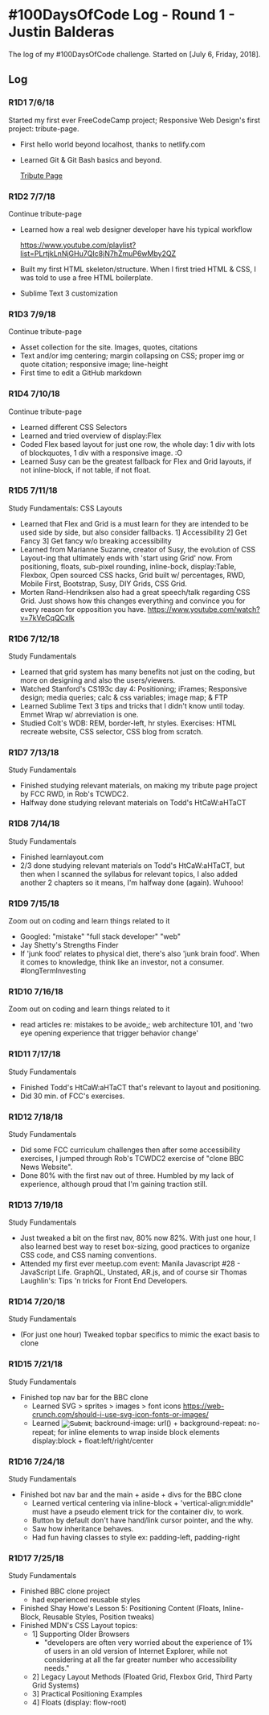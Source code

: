 # #100DaysOfCode Log - Round 1 - Justin Balderas

The log of my #100DaysOfCode challenge. Started on [July 6, Friday, 2018].

## Log

### R1D1 7/6/18
Started my first ever FreeCodeCamp project; Responsive Web Design's first project: tribute-page. 
- First hello world beyond localhost, thanks to netlify.com
- Learned Git & Git Bash basics and beyond.

   [Tribute Page](https://jim-rohn.netlify.com/)

### R1D2 7/7/18
Continue tribute-page
- Learned how a real web designer developer have his typical workflow

  https://www.youtube.com/playlist?list=PLrtjkLnNjGHu7QIc8jN7hZmuP6wMby2QZ
- Built my first HTML skeleton/structure. When I first tried HTML & CSS, I was told to use a free HTML boilerplate. 
- Sublime Text 3 customization

### R1D3 7/9/18
Continue tribute-page
- Asset collection for the site. Images, quotes, citations
- Text and/or img centering; margin collapsing on CSS; proper img or quote citation; responsive image; line-height
- First time to edit a GitHub markdown

### R1D4 7/10/18
Continue tribute-page
- Learned different CSS Selectors
- Learned and tried overview of display:Flex
- Coded Flex based layout for just one row, the whole day: 1 div with lots of blockquotes, 1 div with a responsive image. :O
- Learned Susy can be the greatest fallback for Flex and Grid layouts, if not inline-block, if not table, if not float.

### R1D5 7/11/18
Study Fundamentals: CSS Layouts
- Learned that Flex and Grid is a must learn for they are intended to be used side by side, but also consider fallbacks. 
   1] Accessibility 2] Get Fancy 3] Get fancy w/o breaking accessibility
- Learned from Marianne Suzanne, creator of Susy, the evolution of CSS Layout-ing that ultimately ends with 'start using Grid' now. From positioning, floats, sub-pixel rounding, inline-bock, display:Table, Flexbox, Open sourced CSS hacks, Grid built w/ percentages, RWD, Mobile First, Bootstrap, Susy, DIY Grids, CSS Grid.
- Morten Rand-Hendriksen also had a great speech/talk regarding CSS Grid. Just shows how this changes everything and convince you for every reason for opposition you have. https://www.youtube.com/watch?v=7kVeCqQCxlk

### R1D6 7/12/18
Study Fundamentals
- Learned that grid system has many benefits not just on the coding, but more on designing and also the users/viewers.
- Watched Stanford's CS193c day 4: Positioning; iFrames; Responsive design; media queries; calc & css variables; image map; &amp; FTP
- Learned Sublime Text 3 tips and tricks that I didn't know until today. Emmet Wrap w/ abrreviation is one.
- Studied Colt's WDB: REM, border-left, hr styles. Exercises: HTML recreate website, CSS selector, CSS blog from scratch.

### R1D7 7/13/18
Study Fundamentals
- Finished studying relevant materials, on making my tribute page project by FCC RWD, in Rob's TCWDC2.
- Halfway done studying relevant materials on Todd's HtCaW:aHTaCT

### R1D8 7/14/18
Study Fundamentals
- Finished learnlayout.com
- 2/3 done studying relevant materials on Todd's HtCaW:aHTaCT, but then when I scanned the syllabus for relevant topics, I also added another 2 chapters so it means, I'm halfway done (again). Wuhooo!

### R1D9 7/15/18
Zoom out on coding and learn things related to it
- Googled: "mistake" "full stack developer" "web"
- Jay Shetty's Strengths Finder
- If 'junk food' relates to physical diet, there's also 'junk brain food'. When it comes to knowledge, think like an investor, not a consumer. #longTermInvesting

### R1D10 7/16/18
Zoom out on coding and learn things related to it
- read articles re: mistakes to be avoide,; web architecture 101, and 'two eye opening experience that trigger behavior change'

### R1D11 7/17/18
Study Fundamentals
- Finished Todd's HtCaW:aHTaCT that's relevant to layout and positioning.
- Did 30 min. of FCC's exercises.

### R1D12 7/18/18
Study Fundamentals
- Did some FCC curriculum challenges then after some accessibility exercises, I jumped through Rob's TCWDC2 exercise of "clone BBC News Website".
- Done 80% with the first nav out of three. Humbled by my lack of experience, although proud that I'm gaining traction still.

### R1D13 7/19/18
Study Fundamentals
- Just tweaked a bit on the first nav, 80% now 82%. With just one hour, I also learned best way to reset box-sizing, good practices to organize CSS code, and CSS naming conventions.
- Attended my first ever meetup.com event: Manila Javascript #28 - JavaScript Life. GraphQL, Unstated, AR.js, and of course sir Thomas Laughlin's: Tips 'n tricks for Front End Developers.

### R1D14 7/20/18
Study Fundamentals
- (For just one hour) Tweaked topbar specifics to mimic the exact basis to clone

### R1D15 7/21/18
Study Fundamentals
- Finished top nav bar for the BBC clone
   - Learned SVG > sprites > images > font icons https://web-crunch.com/should-i-use-svg-icon-fonts-or-images/
   - Learned <input type="image">; backround-image: url() + background-repeat: no-repeat; for inline elements to wrap inside block elements display:block + float:left/right/center

### R1D16 7/24/18
Study Fundamentals
- Finished bot nav bar and the main + aside + divs for the BBC clone
   - Learned vertical centering via inline-block + 'vertical-align:middle" must have a pseudo element trick for the container div, to work.
   - Button by default don't have hand/link cursor pointer, and the why.
   - Saw how inheritance behaves.
   - Had fun having classes to style ex: padding-left, padding-right

### R1D17 7/25/18
Study Fundamentals
- Finished BBC clone project
   - had experienced reusable styles
- Finished Shay Howe's Lesson 5: Positioning Content (Floats, Inline-Block, Reusable Styles, Position tweaks)
- Finished MDN's CSS Layout topics:
   - 1] Supporting Older Browsers
      - "developers are often very worried about the experience of 1% of users in an old version of Internet Explorer, while not considering at all the far greater number who accessibility needs."
   - 2] Legacy Layout Methods (Floated Grid, Flexbox Grid, Third Party Grid Systems)
   - 3] Practical Positioning Examples
   - 4] Floats    (display: flow-root)
<!-- 
### R1D17 7/25/18
Study Fundamentals
- Fin
-->
